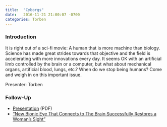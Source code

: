 ```yaml
---
title:  "Cyborgs"
date:   2016-11-21 21:00:07 -0700
categories: Torben
---
```


### Introduction

It is right out of a sci-fi movie: A human that is more machine than biology. Science has made great strides towards that objective and the field is accelerating with more innovations every day. It seems OK with an artificial limb controlled by the brain or a computer, but what about mechanical organs, artificial blood, lungs, etc.? When do we stop being humans? Come and weigh in on this important issue.

Presenter: Torben

### Follow-Up

* [Presentation](/assets/present/cyborgs.pdf) (PDF) 
* [“New Bionic Eye That Connects to The Brain Successfully Restores a Woman’s Sight”](https://futurism.com/new-bionic-eye-that-connects-to-the-brain-successfully-restores-a-womans-sight/)

